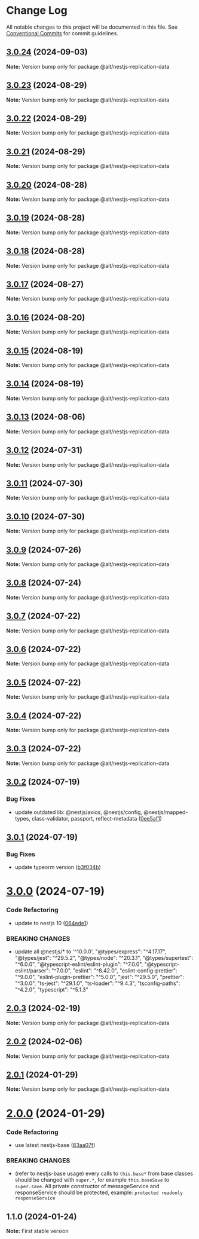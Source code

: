 # Change Log

All notable changes to this project will be documented in this file.
See [Conventional Commits](https://conventionalcommits.org) for commit guidelines.

## [3.0.24](https://github.com-ait/PT-Akar-Inti-Teknologi/ait_nestjs_base/compare/@ait/nestjs-replication-data@3.0.23...@ait/nestjs-replication-data@3.0.24) (2024-09-03)

**Note:** Version bump only for package @ait/nestjs-replication-data





## [3.0.23](https://github.com-ait/PT-Akar-Inti-Teknologi/ait_nestjs_base/compare/@ait/nestjs-replication-data@3.0.22...@ait/nestjs-replication-data@3.0.23) (2024-08-29)

**Note:** Version bump only for package @ait/nestjs-replication-data





## [3.0.22](https://github.com-ait/PT-Akar-Inti-Teknologi/ait_nestjs_base/compare/@ait/nestjs-replication-data@3.0.21...@ait/nestjs-replication-data@3.0.22) (2024-08-29)

**Note:** Version bump only for package @ait/nestjs-replication-data





## [3.0.21](https://github.com-ait/PT-Akar-Inti-Teknologi/ait_nestjs_base/compare/@ait/nestjs-replication-data@3.0.20...@ait/nestjs-replication-data@3.0.21) (2024-08-29)

**Note:** Version bump only for package @ait/nestjs-replication-data





## [3.0.20](https://github.com-ait/PT-Akar-Inti-Teknologi/ait_nestjs_base/compare/@ait/nestjs-replication-data@3.0.19...@ait/nestjs-replication-data@3.0.20) (2024-08-28)

**Note:** Version bump only for package @ait/nestjs-replication-data





## [3.0.19](https://github.com-ait/PT-Akar-Inti-Teknologi/ait_nestjs_base/compare/@ait/nestjs-replication-data@3.0.18...@ait/nestjs-replication-data@3.0.19) (2024-08-28)

**Note:** Version bump only for package @ait/nestjs-replication-data





## [3.0.18](https://github.com-ait/PT-Akar-Inti-Teknologi/ait_nestjs_base/compare/@ait/nestjs-replication-data@3.0.17...@ait/nestjs-replication-data@3.0.18) (2024-08-28)

**Note:** Version bump only for package @ait/nestjs-replication-data





## [3.0.17](https://github.com-ait/PT-Akar-Inti-Teknologi/ait_nestjs_base/compare/@ait/nestjs-replication-data@3.0.16...@ait/nestjs-replication-data@3.0.17) (2024-08-27)

**Note:** Version bump only for package @ait/nestjs-replication-data





## [3.0.16](https://github.com-ait/PT-Akar-Inti-Teknologi/ait_nestjs_base/compare/@ait/nestjs-replication-data@3.0.15...@ait/nestjs-replication-data@3.0.16) (2024-08-20)

**Note:** Version bump only for package @ait/nestjs-replication-data





## [3.0.15](https://github.com-ait/PT-Akar-Inti-Teknologi/ait_nestjs_base/compare/@ait/nestjs-replication-data@3.0.14...@ait/nestjs-replication-data@3.0.15) (2024-08-19)

**Note:** Version bump only for package @ait/nestjs-replication-data





## [3.0.14](https://github.com-ait/PT-Akar-Inti-Teknologi/ait_nestjs_base/compare/@ait/nestjs-replication-data@3.0.13...@ait/nestjs-replication-data@3.0.14) (2024-08-19)

**Note:** Version bump only for package @ait/nestjs-replication-data





## [3.0.13](https://github.com-ait/PT-Akar-Inti-Teknologi/ait_nestjs_base/compare/@ait/nestjs-replication-data@3.0.12...@ait/nestjs-replication-data@3.0.13) (2024-08-06)

**Note:** Version bump only for package @ait/nestjs-replication-data





## [3.0.12](https://github.com-ait/PT-Akar-Inti-Teknologi/ait_nestjs_base/compare/@ait/nestjs-replication-data@3.0.11...@ait/nestjs-replication-data@3.0.12) (2024-07-31)

**Note:** Version bump only for package @ait/nestjs-replication-data





## [3.0.11](https://github.com-ait/PT-Akar-Inti-Teknologi/ait_nestjs_base/compare/@ait/nestjs-replication-data@3.0.10...@ait/nestjs-replication-data@3.0.11) (2024-07-30)

**Note:** Version bump only for package @ait/nestjs-replication-data





## [3.0.10](https://github.com-ait/PT-Akar-Inti-Teknologi/ait_nestjs_base/compare/@ait/nestjs-replication-data@3.0.9...@ait/nestjs-replication-data@3.0.10) (2024-07-30)

**Note:** Version bump only for package @ait/nestjs-replication-data





## [3.0.9](https://github.com-ait/PT-Akar-Inti-Teknologi/ait_nestjs_base/compare/@ait/nestjs-replication-data@3.0.8...@ait/nestjs-replication-data@3.0.9) (2024-07-26)

**Note:** Version bump only for package @ait/nestjs-replication-data





## [3.0.8](https://github.com-ait/PT-Akar-Inti-Teknologi/ait_nestjs_base/compare/@ait/nestjs-replication-data@3.0.7...@ait/nestjs-replication-data@3.0.8) (2024-07-24)

**Note:** Version bump only for package @ait/nestjs-replication-data





## [3.0.7](https://github.com-ait/PT-Akar-Inti-Teknologi/ait_nestjs_base/compare/@ait/nestjs-replication-data@3.0.6...@ait/nestjs-replication-data@3.0.7) (2024-07-22)

**Note:** Version bump only for package @ait/nestjs-replication-data





## [3.0.6](https://github.com-ait/PT-Akar-Inti-Teknologi/ait_nestjs_base/compare/@ait/nestjs-replication-data@3.0.5...@ait/nestjs-replication-data@3.0.6) (2024-07-22)

**Note:** Version bump only for package @ait/nestjs-replication-data





## [3.0.5](https://github.com-ait/PT-Akar-Inti-Teknologi/ait_nestjs_base/compare/@ait/nestjs-replication-data@3.0.4...@ait/nestjs-replication-data@3.0.5) (2024-07-22)

**Note:** Version bump only for package @ait/nestjs-replication-data





## [3.0.4](https://github.com-ait/PT-Akar-Inti-Teknologi/ait_nestjs_base/compare/@ait/nestjs-replication-data@3.0.3...@ait/nestjs-replication-data@3.0.4) (2024-07-22)

**Note:** Version bump only for package @ait/nestjs-replication-data





## [3.0.3](https://github.com-ait/PT-Akar-Inti-Teknologi/ait_nestjs_base/compare/@ait/nestjs-replication-data@3.0.2...@ait/nestjs-replication-data@3.0.3) (2024-07-22)

**Note:** Version bump only for package @ait/nestjs-replication-data





## [3.0.2](https://github.com-ait/PT-Akar-Inti-Teknologi/ait_nestjs_base/compare/@ait/nestjs-replication-data@3.0.1...@ait/nestjs-replication-data@3.0.2) (2024-07-19)


### Bug Fixes

* update outdated lib: @nestjs/axios,  @nestjs/config, @nestjs/mapped-types, class-validator, passport, reflect-metadata ([0ee5af1](https://github.com-ait/PT-Akar-Inti-Teknologi/ait_nestjs_base/commit/0ee5af12d2ac685ade243b7a0a7a69c8fade4f99))





## [3.0.1](https://github.com-ait/PT-Akar-Inti-Teknologi/ait_nestjs_base/compare/@ait/nestjs-replication-data@3.0.0...@ait/nestjs-replication-data@3.0.1) (2024-07-19)


### Bug Fixes

* update typeorm version ([b3f034b](https://github.com-ait/PT-Akar-Inti-Teknologi/ait_nestjs_base/commit/b3f034ba979b1f178e1a53eb9f87feff44a0c6ee))





# [3.0.0](https://github.com-ait/PT-Akar-Inti-Teknologi/ait_nestjs_base/compare/@ait/nestjs-replication-data@2.0.3...@ait/nestjs-replication-data@3.0.0) (2024-07-19)


### Code Refactoring

* update to nestjs 10 ([064ede1](https://github.com-ait/PT-Akar-Inti-Teknologi/ait_nestjs_base/commit/064ede1fcabe4430be83112712e177b32b8540e4))


### BREAKING CHANGES

* update all @nestjs/* to '^10.0.0', "@types/express": "^4.17.17", "@types/jest": "^29.5.2", "@types/node": "^20.3.1", "@types/supertest": "^6.0.0", "@typescript-eslint/eslint-plugin": "^7.0.0", "@typescript-eslint/parser": "^7.0.0", "eslint": "^8.42.0", "eslint-config-prettier": "^9.0.0", "eslint-plugin-prettier": "^5.0.0", "jest": "^29.5.0", "prettier": "^3.0.0", "ts-jest": "^29.1.0", "ts-loader": "^9.4.3", "tsconfig-paths": "^4.2.0", "typescript": "^5.1.3"





## [2.0.3](https://github.com/PT-Akar-Inti-Teknologi/ait_nestjs_base/compare/@ait/nestjs-replication-data@2.0.2...@ait/nestjs-replication-data@2.0.3) (2024-02-19)

**Note:** Version bump only for package @ait/nestjs-replication-data





## [2.0.2](https://github.com-ait/PT-Akar-Inti-Teknologi/ait_nestjs_base/compare/@ait/nestjs-replication-data@2.0.1...@ait/nestjs-replication-data@2.0.2) (2024-02-06)

**Note:** Version bump only for package @ait/nestjs-replication-data





## [2.0.1](https://github.com-ait/PT-Akar-Inti-Teknologi/ait_nestjs_base/compare/@ait/nestjs-replication-data@2.0.0...@ait/nestjs-replication-data@2.0.1) (2024-01-29)

**Note:** Version bump only for package @ait/nestjs-replication-data





# [2.0.0](https://github.com-ait/PT-Akar-Inti-Teknologi/ait_nestjs_base/compare/@ait/nestjs-replication-data@1.1.0...@ait/nestjs-replication-data@2.0.0) (2024-01-29)


### Code Refactoring

* use latest nestjs-base ([83aa07f](https://github.com-ait/PT-Akar-Inti-Teknologi/ait_nestjs_base/commit/83aa07fcb04f75084cb21b50657ddfe21ac82b66))


### BREAKING CHANGES

* (refer to nestjs-base usage) every calls to `this.base*` from base classes should be changed with `super.*`, for example `this.baseSave` to `super.save`. All private constructor of messageService and responseService should be protected, example: `protected readonly responseService`





## 1.1.0 (2024-01-24)

**Note:** First stable version
